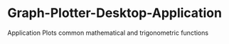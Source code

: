 # Graph-Plotter-Desktop-Application
Application Plots common mathematical and trigonometric functions
